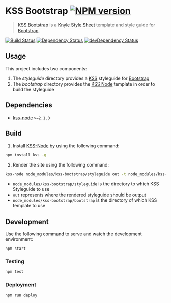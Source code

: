 # KSS Bootstrap [![NPM version](https://img.shields.io/npm/v/kss-bootstrap.svg)](https://www.npmjs.org/package/kss-bootstrap)

> [KSS Bootstrap](https://github.com/kalamuna/kss-bootstrap) is a [Knyle Style Sheet](http://warpspire.com/kss/) template and style guide for [Bootstrap](http://getbootstrap.com).

[![Build Status](https://travis-ci.org/kalamuna/kss-bootstrap.svg?branch=master)](https://travis-ci.org/kalamuna/kss-bootstrap) [![Dependency Status](https://david-dm.org/kalamuna/kss-bootstrap.svg)](https://david-dm.org/kalamuna/kss-bootstrap) [![devDependency Status](https://david-dm.org/kalamuna/kss-bootstrap/dev-status.svg)](https://david-dm.org/kalamuna/kss-bootstrap#info=devDependencies)

## Usage

This project includes two components:

1. The *styleguide* directory provides a [KSS](http://warpspire.com/kss/) styleguide for [Bootstrap](http://getbootstrap.com)
2. The *bootstrap* directory provides the [KSS Node](http://kss-node.github.io/kss-node/) template in order to build the styleguide

## Dependencies

* [kss-node](https://github.com/kss-node/kss-node) `>=2.1.0`

## Build

1. Install [KSS-Node](http://kss-node.github.io/kss-node/) by using the following command:

  ``` bash
  npm install kss -g
  ```

2. Render the site using the following command:

  ``` bash
  kss-node node_modules/kss-bootstrap/styleguide out -t node_modules/kss-bootstrap/bootstrap
  ```

  * `node_modules/kss-bootstrap/styleguide` is the directory to which KSS Styleguide to use
  * `out` represents where the rendered styleguide should be output
  * `node_modules/kss-bootstrap/bootstrap` is the directory of which KSS template to use

## Development

Use the following command to serve and watch the development environment:

    npm start

### Testing

    npm test

### Deployment

    npm run deploy
